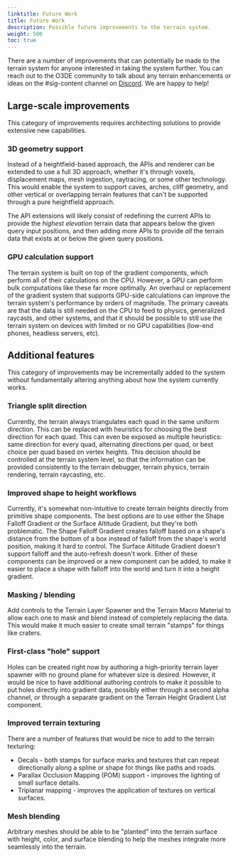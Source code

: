```yaml
---
linktitle: Future Work
title: Future Work
description: Possible future improvements to the terrain system.
weight: 500
toc: true
---
```


There are a number of improvements that can potentially be made to the terrain system for anyone interested in taking the system further. You can reach out to the O3DE community to talk about any terrain enhancements or ideas on the #sig-content channel on [Discord](https://discord.com/invite/o3de). We are happy to help!

## Large-scale improvements

This category of improvements requires architecting solutions to provide extensive new capabilities.

### 3D geometry support

Instead of a heightfield-based approach, the APIs and renderer can be extended to use a full 3D approach, whether it's through voxels, displacement maps, mesh ingestion, raytracing, or some other technology. This would enable the system to support caves, arches, cliff geometry, and other vertical or overlapping terrain features that can't be supported through a pure heightfield approach.

The API extensions will likely consist of redefining the current APIs to provide the _highest elevation_ terrain data that appears below the given query input positions, and then adding more APIs to provide _all_ the terrain data that exists at or below the given query positions.

### GPU calculation support

The terrain system is built on top of the gradient components, which perform all of their calculations on the CPU. However, a GPU can perform bulk computations like these far more optimally. An overhaul or replacement of the gradient system that supports GPU-side calculations can improve the terrain system's performance by orders of magnitude. The primary caveats are that the data is still needed on the CPU to feed to physics, generalized raycasts, and other systems, and that it should be possible to still use the terrain system on devices with limited or no GPU capabilities (low-end phones, headless servers, etc).

## Additional features

This category of improvements may be incrementally added to the system without fundamentally altering anything about how the system currently works.

### Triangle split direction

Currently, the terrain always triangulates each quad in the same uniform direction. This can be replaced with heuristics for choosing the best direction for each quad. This can even be exposed as multiple heuristics: same direction for every quad, alternating directions per quad, or best choice per quad based on vertex heights. This decision should be controlled at the terrain system level, so that the information can be provided consistently to the terrain debugger, terrain physics, terrain rendering, terrain raycasting, etc.

### Improved shape to height workflows

Currently, it's somewhat non-intuitive to create terrain heights directly from primitive shape components. The best options are to use either the Shape Falloff Gradient or the Surface Altitude Gradient, but they're both problematic. The Shape Falloff Gradient creates falloff based on a shape's distance from the bottom of a box instead of falloff from the shape's world position, making it hard to control. The Surface Altitude Gradient doesn't support falloff and the auto-refresh doesn't work. Either of these components can be improved or a new component can be added, to make it easier to place a shape with falloff into the world and turn it into a height gradient.

### Masking / blending

Add controls to the Terrain Layer Spawner and the Terrain Macro Material to allow each one to mask and blend instead of completely replacing the data. This would make it much easier to create small terrain "stamps" for things like craters.

### First-class "hole" support

Holes can be created right now by authoring a high-priority terrain layer spawner with no ground plane for whatever size is desired. However, it would be nice to have additional authoring controls to make it possible to put holes directly into gradient data, possibly either through a second alpha channel, or through a separate gradient on the Terrain Height Gradient List component.

### Improved terrain texturing

There are a number of features that would be nice to add to the terrain texturing:

* Decals - both stamps for surface marks and textures that can repeat directionally along a spline or shape for things like paths and roads.
* Parallax Occlusion Mapping (POM) support - improves the lighting of small surface details.
* Triplanar mapping - improves the application of textures on vertical surfaces.

### Mesh blending

Arbitrary meshes should be able to be "planted" into the terrain surface with height, color, and surface blending to help the meshes integrate more seamlessly into the terrain.
